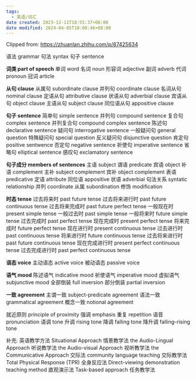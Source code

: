```yaml
---
tags:
  - 英语/词汇
date created: 2023-12-11T18:55:37+08:00
date modified: 2024-04-05T10:08:46+08:00
---
```

Clipped from: https://zhuanlan.zhihu.com/p/87425634

语法 grammar
句法 syntax
句子 sentence

**词类 part of speech**
单词 word
名词 noun
形容词 adjective
副词 adverb
代词 pronoun
冠词 article

**从句 clause**
从属句 subordinate clause
并列句 coordinate clause
名词从句 nominal clause
定语从句 attributive clause
状语从句 adverbial clause
宾语从句 object clause
主语从句 subject clause
同位语从句 appositive clause

**句子 sentence**
简单句 simple sentence
并列句 compound sentence
复合句 complex sentence
并列复合句 compound complex sentence
陈述句 declarative sentence
疑问句 interrogative sentence
一般疑问句 general question
特殊疑问句 special question
反义疑问句 disjunctive question
肯定句 positive sentwence
否定句 negative sentence
祈使句 imperative sentence
省略句 elliptical sentence
感叹句 exclamatory sentence

**句子成分 members of sentences**
主语 subject
谓语 predicate
宾语 object
补语 complement
主补 subject complement
宾补 object complement
表语 predicative
定语 attribute
同位语 appositive
状语 adverbial
句法关系 syntatic relationship
并列 coordinate
从属 subordination
修饰 modification

**时态 tense**
过去将来时 past future tense
过去将来进行时 past future continuous tense
过去将来完成时 past future perfect tense
一般现在时 present simple tense
一般过去时 past simple tense
一般将来时 future simple tense
过去完成时 past perfect tense
现在完成时 present perfect tense
将来完成时 future perfect tense
现在进行时 present continuous tense
过去进行时 past continuous tense
将来进行时 future continuous tense
过去将来进行时 past future continuous tense
现在完成进行时 present perfect continuous tense
过去完成进行时 past perfect continuous tense

**语态 voice**
主动语态 active voice
被动语态 passive voice

**语气 mood**
陈述语气 indicative mood
祈使语气 imperative mood
虚拟语气 subjunctive mood
全部倒装 full inversion
部分倒装 partial inversion

**一致 agreement**
主谓一致 subject-predicate agreement
语法一致 grammatical agreement
概念一致 notional agreement

就近原则 principle of proximity
强调 emphasis
重复 repetition
语音 pronunciation
语调 tone
升调 rising tone
降调 falling tone
降升调 falling-rising tone

补充: 英语教学方法
Situational Approach 情景教学法
the Audio-Lingual Approach 听说教学法
the Audio-visual Approach 视听教学法
the Communicative Approach 交际法
community language teaching 交际教学法
Total Physical Response (TPR) 全身反应法
Direct-viewing demonstration teaching method 直观演示法
Task-based approach 任务教学法